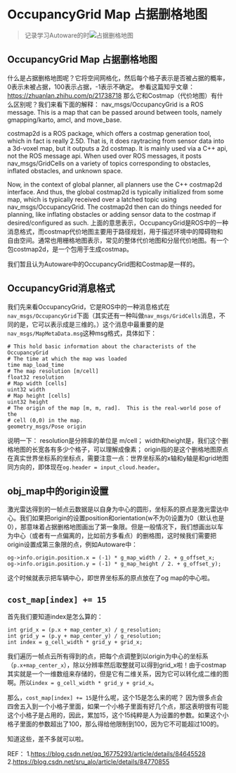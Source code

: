 # OccupancyGrid Map 占据删格地图
> 记录学习Autoware的时![占据删格地图](https://github.com/CPFL/Autoware/tree/master/ros/src/computing/perception/semantics/packages/object_map)

## OccupancyGrid Map 占据删格地图
什么是占据删格地图呢？它将空间网格化，然后每个格子表示是否被占据的概率，0表示未被占据，100表示占据，-1表示不确定。
参看这篇知乎文章：https://zhuanlan.zhihu.com/p/21738718
那么它和Costmap（代价地图）有什么区别呢？我们来看下面的解释：
nav_msgs/OccupancyGrid is a ROS message. This is a map that can be passed around between tools, namely gmapping/karto, amcl, and move_base.

costmap2d is a ROS package, which offers a costmap generation tool, which in fact is really 2.5D. That is, it does raytracing from sensor data into a 3d-voxel map, but it outputs a 2d costmap. It is mainly used via a C++ api, not the ROS message api. When used over ROS messages, it posts nav_msgs/GridCells on a variety of topics corresponding to obstacles, inflated obstacles, and unknown space.

Now, in the context of global planner, all planners use the C++ costmap2d interface. And thus, the global costmap2d is typically initialized from some map, which is typically received over a latched topic using nav_msgs/OccupancyGrid. The costmap2d then can do things needed for planning, like inflating obstacles or adding sensor data to the costmap if desired/configured as such.
上面的意思表示，OccupancyGrid是ROS中的一种消息格式，而costmap代价地图主要用于路径规划，用于描述环境中的障碍物和自由空间。通常也用栅格地图表示，常见的整体代价地图和分层代价地图。有一个包costmap2d，是一个包用于生成costmap。

我们暂且认为Autoware中的OccupancyGrid图和Costmap是一样的。

## OccupancyGrid消息格式
我们先来看OccupancyGrid，它是ROS中的一种消息格式在`nav_msgs/OccupancyGrid`下面（其实还有一种叫做`nav_msgs/GridCells`消息，不同的是，它可以表示成是三维的。）这个消息中最重要的是`nav_msgs/MapMetaData.msg`这种msg格式，具体如下：
```
# This hold basic information about the characterists of the OccupancyGrid
# The time at which the map was loaded
time map_load_time
# The map resolution [m/cell]
float32 resolution
# Map width [cells]
uint32 width
# Map height [cells]
uint32 height
# The origin of the map [m, m, rad].  This is the real-world pose of the
# cell (0,0) in the map.
geometry_msgs/Pose origin
```
说明一下：
resolution是分辨率的单位是 m/cell；
width和height是，我们这个删格地图的长宽各有多少个格子，可以理解成像素；
origin指的是这个删格地图原点在真实世界坐标系的坐标点，需要注意一点：世界坐标系的x轴和y轴是和grid地图同方向的，即体现在`og.header = input_cloud.header`。

## obj_map中的origin设置
激光雷达得到的一帧点云数据是以自身为中心的圆形，坐标系的原点是激光雷达中心。我们如果把origin的设置position和orientation(w不为0)设置为0（默认也是0），那意味着占据删格地图画出了第一象限。但是一般情况下，我们想画出以车为中心（或者有一点偏离的，比如前方多看点）的删格图，这时候我们需要把origin设置成第三象限的点，例如Autoware中：
```
og->info.origin.position.x = (-1) * g_map_width / 2. + g_offset_x;
og->info.origin.position.y = (-1) * g_map_height / 2. + g_offset_y);
```
这个时候就表示把车辆中心，即世界坐标系的原点放在了og map的中心啦。


## `cost_map[index] += 15`
首先我们要知道index是怎么算的：
```
int grid_x = (p.x + map_center_x) / g_resolution;
int grid_y = (p.y + map_center_y) / g_resolution;
int index = g_cell_width * grid_y + grid_x;

```
我们遍历一帧点云所有得到的点，把每个点调整到以origin为中心的坐标系（`p.x+map_center_x`），除以分辨率然后取整就可以得到grid_x啦！由于costmap其实就是一个一维数组来存储的，但是它有二维关系，因为它可以转化成二维的图啊。所以`index = g_cell_width * grid_y + grid_x`。

那么，`cost_map[index] += 15`是什么呢，这个15是怎么来的呢？
因为很多点会四舍五入到一个小格子里面，如果一个小格子里面有好几个点，那这表明很有可能这个小格子是占用的，因此，累加15，这个15纯粹是人为设置的参数。如果这个小格子里面的参数超出了100，那么得给他限制到100，因为它不可能超过100的。


知道这些，差不多就可以啦。








REF：
1.https://blog.csdn.net/qq_16775293/article/details/84645528
2.https://blog.csdn.net/sru_alo/article/details/84770855
